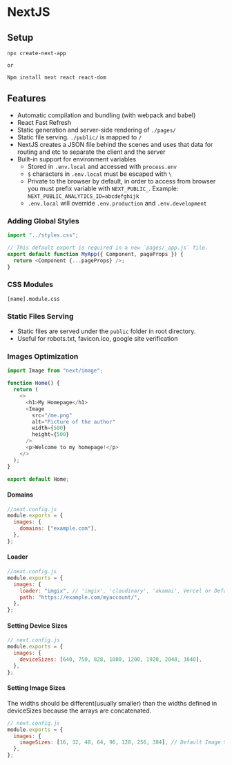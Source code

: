 # NextJS

## Setup

```
npx create-next-app

or

Npm install next react react-dom
```

## Features

- Automatic compilation and bundling (with webpack and babel)
- React Fast Refresh
- Static generation and server-side rendering of `./pages/`
- Static file serving. `./public/` is mapped to `/`
- NextJS creates a JSON file behind the scenes and uses that data for routing and etc to separate the client and the server
- Built-in support for environment variables
  - Stored in `.env.local` and accessed with `process.env`
  - `$` characters in `.env.local` must be escaped with `\`
  - Private to the browser by default, in order to access from browser you must prefix variable with `NEXT_PUBLIC_`. Example: `NEXT_PUBLIC_ANALYTICS_ID=abcdefghijk`
  - `.env.local` will override `.env.production` and `.env.development`

### Adding Global Styles

```js
import "../styles.css";

// This default export is required in a new `pages/_app.js` file.
export default function MyApp({ Component, pageProps }) {
  return <Component {...pageProps} />;
}
```

### CSS Modules

`[name].module.css`

### Static Files Serving

- Static files are served under the `public` folder in root directory.
- Useful for robots.txt, favicon.ico, google site verification

### Images Optimization

```js
import Image from "next/image";

function Home() {
  return (
    <>
      <h1>My Homepage</h1>
      <Image
        src="/me.png"
        alt="Picture of the author"
        width={500}
        height={500}
      />
      <p>Welcome to my homepage!</p>
    </>
  );
}

export default Home;
```

#### Domains

```js
//next.config.js
module.exports = {
  images: {
    domains: ["example.com"],
  },
};
```

#### Loader

```js
//next.config.js
module.exports = {
  images: {
    loader: "imgix", // 'imgix', 'cloudinary', 'akamai', Vercel or Default does not require config
    path: "https://example.com/myaccount/",
  },
};
```

#### Setting Device Sizes

```js
// next.config.js
module.exports = {
  images: {
    deviceSizes: [640, 750, 828, 1080, 1200, 1920, 2048, 3840],
  },
};
```

#### Setting Image Sizes

The widths should be different(usually smaller) than the widths defined in deviceSizes because the arrays are concatenated.

```js
// next.config.js
module.exports = {
  images: {
    imageSizes: [16, 32, 48, 64, 96, 128, 256, 384], // Default Image Sizes
  },
};
```
